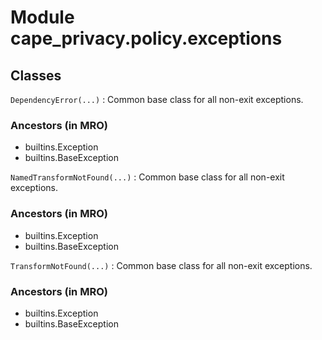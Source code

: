 Module cape_privacy.policy.exceptions
=====================================

Classes
-------

`DependencyError(...)`
:   Common base class for all non-exit exceptions.

### Ancestors (in MRO)

* builtins.Exception
* builtins.BaseException

`NamedTransformNotFound(...)`
:   Common base class for all non-exit exceptions.

### Ancestors (in MRO)

* builtins.Exception
* builtins.BaseException

`TransformNotFound(...)`
:   Common base class for all non-exit exceptions.

### Ancestors (in MRO)

* builtins.Exception
* builtins.BaseException